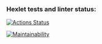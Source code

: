 ### Hexlet tests and linter status:
[![Actions Status](https://github.com/skzly/frontend-project-44/actions/workflows/hexlet-check.yml/badge.svg)](https://github.com/skzly/frontend-project-44/actions)

[![Maintainability](https://api.codeclimate.com/v1/badges/b2670726fd221c76a9d3/maintainability)](https://codeclimate.com/github/skzly/frontend-project-44/maintainability)